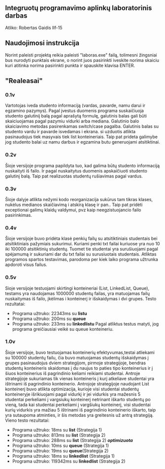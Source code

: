 ## Integruotų programavimo aplinkų laboratorinis darbas
Atliko: Robertas Gaidis IIf-15
## Naudojimosi instrukcija
Norint paleisti projektą reikia paleisti "laboras.exe" failą, tolimesni žingsniai bus nurodyti punktais ekrane, o norint juos pasirinkti iveskite norima skaiciu kuri atitinka norima pasirinkti punkta ir spauskite klavisa ENTER. 
## "Realeasai"
### 0.1v
Vartotojas iveda studento informaciją (vardas, pavarde, namu darui ir egzamino pazymys). Pagal įvestus duomenis programa suskaičiuoja studento galutiniį balą pagal aprašytą formulę, galutinis balas gali būti skaiciuojamas pagal pazymiu vidurki arba mediana. Galutinio balo skaiciavimo metodas pasirenkamas switch/case pagalba. Galutinis balas su studento vardu ir pavarde isvedamas i ekrana. si uzduotis atlikta pasinaudojus tiek masyvais tiek list konteineriais. Taip pat prideta galimybe jog studento balai uz namu darbus ir egzamina butu generuojami atsitiktinai.
### 0.2v
Šioje versijoje programa papildyta tuo, kad galima būtų studento informaciją nuskaityti iš failo. Ir pagal nuskaitytus duomenis apskaičiuoti studento galutinį balą. Taip pat realizuotas studentų rušiavimas pagal vardus.
### 0.3v
Šioje dalyje atlikta nežymi kodo reorganizacija sukūrus tam tikras klases, nukėlus medianos skaičiavimą i atskirą klasę ir pan.. Taip pat pridėti exceptionai galimų klaidų valdymui, pvz kaip neegzistuojancio failo pasirinkimas.
### 0.4v
Šioje versijoje buvo pridėta klasė penkių failų su atsitiktiniais studentais bei atsitiktiniais pažymiais sukurimui. Kuriami penki txt failai kuriuose yra nuo 10 iki 100000 atsitiktinių studentų. Tuomet tie studentai yra surušiuojami pagal spėjamumą ir sukuriami dar du txt failai su surusiuotais studentais.
Atliktas programos spartos testavimas, parodoma per kiek laiko programa užtrunka apdoroti visus failus.
### 0.5v
Sioje versijoje testuojami skirtingi konteineriai (List, LinkedList, Queue), testams yra naudojamas 1000000 studentų failas, yra matuojamas failų nuskaitymas iš failo, įkėlimas i konteinerį ir išskaidymas i dvi grupes. Testo rezultatai:
- Programa užtruko: 22343ms su **listu**
- Programa užtruko: 200ms su **queue**
- Programa užtruko: 233ms su **linkedlistu**
Pagal atliktus testus matyti, jog programa greičiausiai veikė su queue konteineriu.
### 1.0v
Šioje versijoje, buvo testuojamas konteinerių efektyvumas,testai atliekami su 100000 studentų failu, čia buvo matuojamas studentų išskaidymas į grupes pasinaudojus dviem strategijom, pirmoje strategijoje, bendras studentų konteineris skaidomas į du naujus to paties tipo konteinerius ir į šiuos konteinerius iš pagrindinio keliami reikiami studentai.
Antroje strategijoje sukuriamas tik vienas konteineris į kurį atkeliave studentai yra ištrinami iš pagrindinio konteinerio.
Antrojoje strategijoje naudojant List konteinerį buvo atlikta optimizacija, kurioje visi studentai studentų konteineryje išrikiuojami pagal vidurkį ir jei vidurkis yra mažesnis 5 studentai perkeliami į vargsiukų konteinerį netrinant iškarto studentų po vieną, tada kai studentai perkeliami į vargšiukų konteinerį, visi studentai kurių vidurkis yra mažiau 5 ištrinami iš pagrindinio konteinerio iškarto, taip yra sutaupoma atminties, ir šis metodas yra greitesnis už antrą strategiją. 
Vieno testo rezultatai:
- Programa užtruko: 18ms su **list** (Strategija 1)
- Programa užtruko: 813ms su **list** (Strategija 2)
- Programa užtruko: 288ms su **list** (Strategija 2) ***optimizuota***
- Programa užtruko: 10ms su **queue** (Strategija 1)
- Programa užtruko: 19ms su **queue**(Strategija 2)
- Programa užtruko: 18ms su **linkedlist** (Strategija 1)
- Programa užtruko: 119342ms su **linkedlist** (Strategija 2)
